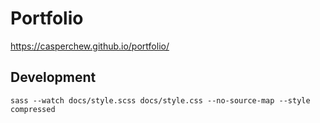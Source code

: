 # Portfolio
https://casperchew.github.io/portfolio/

## Development
```
sass --watch docs/style.scss docs/style.css --no-source-map --style compressed
```
